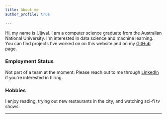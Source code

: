 ```yaml
---
title: About me
author_profile: true

---
```

Hi, my name is Ujjwal. I am a computer science graduate from the Australian National
University. I'm interested in data science and machine learning. You can find projects I've worked on on this website and on my [GitHub][myGH] page.  

### Employment Status
Not part of a team at the moment. 
Please reach out to me through [LinkedIn][myLI] if you're interested in hiring. 

### Hobbies
I enjoy reading, trying out new restaurants in the city, and watching sci-fi tv shows.
 

---
[myLI]: https://www.linkedin.com/in/ujjwal-bansal-anu/ "Ujjwal's LinkedIn profile"
[myGH]: https://github.com/ujjwal-bansal "Ujjwal's GitHub"

